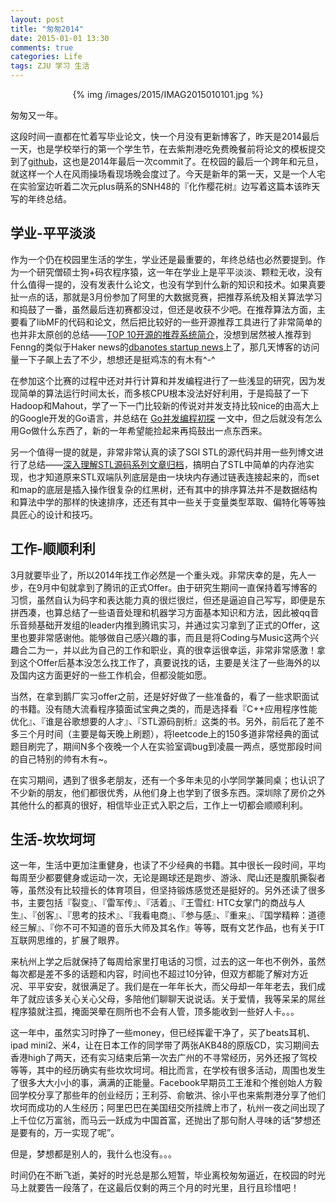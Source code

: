 ```yaml
---
layout: post
title: "匆匆2014"
date: 2015-01-01 13:30
comments: true
categories: Life
tags: ZJU 学习 生活
---
```

<center>{% img /images/2015/IMAG2015010101.jpg %}</center>


匆匆又一年。

这段时间一直都在忙着写毕业论文，快一个月没有更新博客了，昨天是2014最后一天，也是学校举行的第一个学生节，在去紫荆港吃免费晚餐前将论文的模板提交到了[github](https://github.com/ibillxia/zjuthesis)，这也是2014年最后一次commit了。在校园的最后一个跨年和元旦，就这样一个人在风雨操场看现场晚会度过了。今天是新年的第一天，又是一个人宅在实验室边听着二次元plus萌系的SNH48的『化作樱花树』边写着这篇本该昨天写的年终总结。

<!--more-->

## 学业-平平淡淡
作为一个仍在校园里生活的学生，学业还是最重要的，年终总结也必然要提到。作为一个研究僧硕士狗+码农程序猿，这一年在学业上是平平淡淡、颗粒无收，没有什么值得一提的，没有发表什么论文，也没有学到什么新的知识和技术。如果真要扯一点的话，那就是3月份参加了阿里的大数据竞赛，把推荐系统及相关算法学习和捣鼓了一番，虽然最后连初赛都没过，但还是收获不少吧。在推荐算法方面，主要看了libMF的代码和论文，然后把比较好的一些开源推荐工具进行了非常简单的也并非太原创的总结——[TOP 10开源的推荐系统简介](http://ibillxia.github.io/blog/2014/03/10/top-10-open-source-recommendation-systems/)，没想到居然被人推荐到Fenng的类似于Haker news的[dbanotes startup news](http://news.dbanotes.net/)上了，那几天博客的访问量一下子飙上去了不少，想想还是挺鸡冻的有木有\^-\^

在参加这个比赛的过程中还对并行计算和并发编程进行了一些浅显的研究，因为发现简单的算法运行时间太长，而多核CPU根本没法好好利用，于是捣鼓了一下Hadoop和Mahout，学了一下一门比较新的传说对并发支持比较nice的由高大上的Google开发的Go语言，并总结在 [Go并发编程初探](http://ibillxia.github.io/blog/2014/03/16/go-concurrent-programming-first-try/) 一文中，但之后就没有怎么用Go做什么东西了，新的一年希望能捡起来再捣鼓出一点东西来。

另一个值得一提的就是，非常非常认真的读了SGI STL的源代码并用一些列博文进行了总结——[深入理解STL源码系列文章归档](http://ibillxia.github.io/blog/2014/11/26/insight-into-stl-archive/)，搞明白了STL中简单的内存池实现，也才知道原来STL双端队列底层是由一块块内存通过链表连接起来的，而set和map的底层是插入操作很复杂的红黑树，还有其中的排序算法并不是数据结构和算法中学的那样的快速排序，还还有其中一些关于变量类型萃取、偏特化等等独具匠心的设计和技巧。

## 工作-顺顺利利
3月就要毕业了，所以2014年找工作必然是一个重头戏。非常庆幸的是，先人一步，在9月中旬就拿到了腾讯的正式Offer。由于研究生期间一直保持着写博客的习惯，虽然自认为码字和表达能力真的很烂很烂，但还是逼迫自己写写，即便是东拼西凑，也算总结了一些语音处理和机器学习方面基本知识和方法，因此被qq音乐音频基础开发组的leader内推到腾讯实习，并通过实习拿到了正式的Offer，这里也要非常感谢他。能够做自己感兴趣的事，而且是将Coding与Music这两个兴趣合二为一，并以此为自己的工作和职业，真的很幸运很幸运，非常非常感激！拿到这个Offer后基本没怎么找工作了，真要说找的话，主要是关注了一些海外的以及国内这方面更好的一些工作机会，但都没能如愿。

当然，在拿到鹅厂实习offer之前，还是好好做了一些准备的，看了一些求职面试的书籍。没有随大流看程序猿面试宝典之类的，而是选择看『C++应用程序性能优化』、『谁是谷歌想要的人才』、『STL源码剖析』这类的书。另外，前后花了差不多三个月时间（主要是每天晚上刷题），将leetcode上的150多道非常经典的面试题目刷完了，期间N多个夜晚一个人在实验室调bug到凌晨一两点，感觉那段时间的自己特别的帅有木有~。

在实习期间，遇到了很多老朋友，还有一个多年未见的小学同学兼同桌；也认识了不少新的朋友，他们都很优秀，从他们身上也学到了很多东西。深圳除了房价之外其他什么的都真的很好，相信毕业正式入职之后，工作上一切都会顺顺利利。

## 生活-坎坎坷坷
这一年，生活中更加注重健身，也读了不少经典的书籍。其中很长一段时间，平均每周至少都要健身或运动一次，无论是踢球还是跑步、游泳、爬山还是腹肌撕裂者等，虽然没有比较擅长的体育项目，但坚持锻炼感觉还是挺好的。另外还读了很多书，主要包括『裂变』、『雷军传』、『活着』、『王雪红: HTC女掌门的商战与人生』、『创客』、『思考的技术』、『我看电商』、『参与感』、『重来』、『国学精粹：道德经三解』、『你不可不知道的音乐大师及其名作』等等，既有文艺作品，也有关于IT互联网思维的，扩展了眼界。

来杭州上学之后就保持了每周给家里打电话的习惯，过去的这一年也不例外，虽然每次都是差不多的话题和内容，时间也不超过10分钟，但双方都能了解对方近况、平平安安，就很满足了。我们是在一年年长大，而父母却一年年老去，我们成年了就应该多关心关心父母，多陪他们聊聊天说说话。关于爱情，我等呆呆的屌丝程序猿就注孤，掩面哭晕在厕所也不会有人管，顶多能收到一些好人卡。。。

这一年中，虽然实习时挣了一些money，但已经挥霍干净了，买了beats耳机、ipad mini2、米4，让在日本工作的同学带了两张AKB48的原版CD，实习期间去香港high了两天，还有实习结束后第一次去广州的不寻常经历，另外还报了驾校等等，其中的经历确实有些坎坎坷坷。相比而言，在学校有很多活动，周围也发生了很多大大小小的事，满满的正能量。Facebook早期员工王淮和个推创始人方毅回学校分享了那些年的创业经历；王利芬、俞敏洪、徐小平也来紫荆港分享了他们坎坷而成功的人生经历；阿里巴巴在美国纽交所挂牌上市了，杭州一夜之间出现了上千位亿万富翁，而马云一跃成为中国首富，还抛出了那句耐人寻味的话“梦想还是要有的，万一实现了呢”。

但是，梦想都是别人的，我什么也没有。。。

时间仍在不断飞逝，美好的时光总是那么短暂，毕业离校匆匆逼近，在校园的时光马上就要告一段落了，在这最后仅剩的两三个月的时光里，且行且珍惜吧！